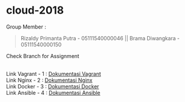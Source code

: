 # cloud-2018

Group Member :
>Rizaldy Primanta Putra - 05111540000046 ||
 >Brama Diwangkara - 05111540000150

Check Branch for Assignment

<br>
		Link Vagrant - 1 : <a href="https://docs.google.com/document/d/1SRv1cg1ULWmcL0hHxZp77hrcgi1uTjm2jD3etBNSlx8/edit">Dokumentasi Vagrant</a>
		<br>
		Link Nginx - 2 : <a href="https://github.com/hackazer/cloud-2018/tree/master/Vagrant/Modul%201"> Dokumentasi Nginx</a>
		<br>
		Link Docker - 3 : <a href="https://github.com/hackazer/cloud-2018/tree/master/Docker">Dokumentasi Docker</a>
		<br>
		Link Ansible - 4 : <a href="https://github.com/hackazer/cloud-2018/tree/master/Ansible">Dokumentasi Ansible</a>
